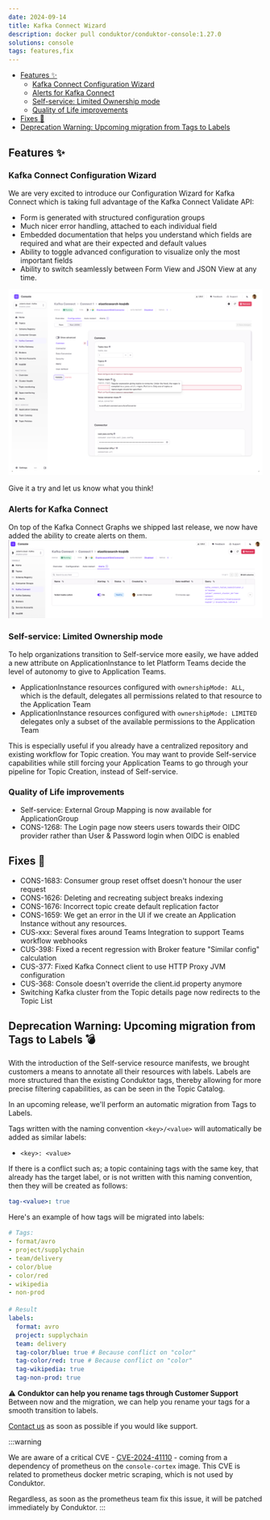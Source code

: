 ```yaml
---
date: 2024-09-14
title: Kafka Connect Wizard
description: docker pull conduktor/conduktor-console:1.27.0
solutions: console
tags: features,fix
---
```


- [Features ✨](#features-)
  - [Kafka Connect Configuration Wizard](#kafka-connect-configuration-wizard)
  - [Alerts for Kafka Connect](#alerts-for-kafka-connect)
  - [Self-service: Limited Ownership mode](#self-service-limited-ownership-mode)
  - [Quality of Life improvements](#quality-of-life-improvements)
- [Fixes 🔨](#fixes-)
- [Deprecation Warning: Upcoming migration from Tags to Labels](#deprecation-warning-upcoming-migration-from-tags-to-labels-)
## Features ✨

### Kafka Connect Configuration Wizard

We are very excited to introduce our Configuration Wizard for Kafka Connect which is taking full advantage of the Kafka Connect Validate API:
- Form is generated with structured configuration groups
- Much nicer error handling, attached to each individual field
- Embedded documentation that helps you understand which fields are required and what are their expected and default values
- Ability to toggle advanced configuration to visualize only the most important fields
- Ability to switch seamlessly between Form View and JSON View at any time.

![Kafka Connect Wizard](/images/changelog/platform/v27/kafka-connect-wizard.png)

Give it a try and let us know what you think!

### Alerts for Kafka Connect

On top of the Kafka Connect Graphs we shipped last release, we now have added the ability to create alerts on them.
![Kafka Connect Alerts](/images/changelog/platform/v27/kafka-connect-alerts.png)

### Self-service: Limited Ownership mode
To help organizations transition to Self-service more easily, we have added a new attribute on ApplicationInstance to let Platform Teams decide the level of autonomy to give to Application Teams.  
- ApplicationInstance resources configured with `ownershipMode: ALL`, which is the default, delegates all permissions related to that resource to the Application Team
- ApplicationInstance resources configured with `ownershipMode: LIMITED` delegates only a subset of the available permissions to the Application Team

This is especially useful if you already have a centralized repository and existing workflow for Topic creation. You may want to provide Self-service capabilities while still forcing your Application Teams to go through your pipeline for Topic Creation, instead of Self-service.


### Quality of Life improvements
- Self-service: External Group Mapping is now available for ApplicationGroup
- CONS-1268: The Login page now steers users towards their OIDC provider rather than User & Password login when OIDC is enabled

## Fixes 🔨
- CONS-1683: Consumer group reset offset doesn't honour the user request
- CONS-1626: Deleting and recreating subject breaks indexing
- CONS-1676: Incorrect topic create default replication factor
- CONS-1659: We get an error in the UI if we create an Application Instance without any resources.
- CUS-xxx: Several fixes around Teams Integration to support Teams workflow webhooks
- CUS-398: Fixed a recent regression with Broker feature "Similar config" calculation
- CUS-377: Fixed Kafka Connect client to use HTTP Proxy JVM configuration
- CUS-368: Console doesn't override the client.id property anymore
- Switching Kafka cluster from the Topic details page now redirects to the Topic List

## Deprecation Warning: Upcoming migration from Tags to Labels 💣
With the introduction of the Self-service resource manifests, we brought customers a means to annotate all their resources with labels. Labels are more structured than the existing Conduktor tags, thereby allowing for more precise filtering capabilities, as can be seen in the Topic Catalog.

In an upcoming release, we'll perform an automatic migration from Tags to Labels.  

Tags written with the naming convention `<key>/<value>` will automatically be added as similar labels:
- `<key>: <value>`  

If there is a conflict such as; a topic containing tags with the same key, that already has the target label, or is not written with this naming convention, then they will be created as follows:
````yaml
tag-<value>: true
````

Here's an example of how tags will be migrated into labels:
````yaml
# Tags:
- format/avro
- project/supplychain
- team/delivery
- color/blue
- color/red
- wikipedia
- non-prod

# Result
labels:
  format: avro
  project: supplychain
  team: delivery
  tag-color/blue: true # Because conflict on "color"
  tag-color/red: true # Because conflict on "color"
  tag-wikipedia: true
  tag-non-prod: true
````

⚠️ **Conduktor can help you rename tags through Customer Support**  
Between now and the migration, we can help you rename your tags for a smooth transition to labels.  

[Contact us](https://support.conduktor.io/) as soon as possible if you would like support.


:::warning

We are aware of a critical CVE - [CVE-2024-41110](https://avd.aquasec.com/nvd/2024/cve-2024-41110/) - coming from a dependency of prometheus on the `console-cortex` image. This CVE is related to prometheus docker metric scraping, which is not used by Conduktor.

Regardless, as soon as the prometheus team fix this issue, it will be patched immediately by Conduktor.
:::